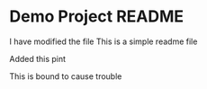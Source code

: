 # Demo Project README
I have modified the file
This is a simple readme file

Added this pint

This is bound to cause trouble